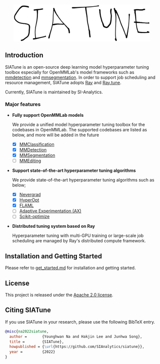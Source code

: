 
<div align="center">
  <img src="resources/siatune-logo.png" width="450"/>
</div>

## Introduction
SIATune is an open-source deep learning model hyperparameter tuning toolbox especially for OpenMMLab's model frameworks such as [mmdetection](https://github.com/open-mmlab/mmdetection) and [mmsegmentation](https://github.com/open-mmlab/mmsegmentation). In order to support job scheduling and resource management, SIATune adopts [Ray](https://github.com/ray-project/ray) and [Ray.tune](https://docs.ray.io/en/latest/tune/index.html).

Currently, SIATune is maintained by SI-Analytics.

### Major features

- **Fully support OpenMMLab models**

  We provide a unified model hyperparameter tuning toolbox for the codebases in OpenMMLab. The supported codebases are listed as below, and more will be added in the future
  - [x] [MMClassification](https://github.com/open-mmlab/mmclassification)
  - [x] [MMDetection](https://github.com/open-mmlab/mmdetection)
  - [x] [MMSegmentation](https://github.com/open-mmlab/mmsegmentation)
  - [ ] [MMEditing](https://github.com/open-mmlab/mmediting)

- **Support state-of-the-art hyperparameter tuning algorithms**

    We provide state-of-the-art hyperparameter tuning algorithms such as below;
  - [x] [Nevergrad](https://github.com/facebookresearch/nevergrad)
  - [x] [HyperOpt](https://github.com/hyperopt/hyperopt)
  - [x] [FLAML](https://github.com/microsoft/FLAML)
  - [ ] [Adaptive Experimentation (AX)](https://ax.dev/)
  - [ ] [Scikit-optimize](https://github.com/scikit-optimize/scikit-optimize)

- **Distributed tuning system based on Ray**

    Hyperparameter tuning with multi-GPU training or large-scale job scheduling are managed by Ray's distributed compute framework.

## Installation and Getting Started

Please refer to [get_started.md](docs/get_started.md) for installation and getting started.

## License

This project is released under the [Apache 2.0 license](LICENSE).

## Citing SIATune

If you use SIATune in your research, please use the following BibTeX entry.

```BibTeX
@misc{na2022siatune,
  author =       {Younghwan Na and Hakjin Lee and Junhwa Song},
  title =        {SIATune},
  howpublished = {\url{https://github.com/SIAnalytics/siatune}},
  year =         {2022}
}
```
